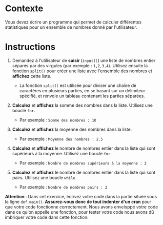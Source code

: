 # Contexte

Vous devez écrire un programme qui permet de calculer différentes statistiques pour un ensemble de nombres donné par l'utilisateur.

# Instructions  

1. Demandez à l'utilisateur de **saisir** (`input()`) une liste de nombres entier séparés par des virgules (par exemple : `1,2,3,4`). Utilisez ensuite la fonction `split()` pour créer une liste avec l'ensemble des nombres et **affichez** cette liste.
    * La fonction `split()` est utilisée pour diviser une chaîne de caractères en plusieurs parties, en se basant sur un délimiteur spécifié, et renvoie un tableau contenant les parties séparées.

2. **Calculez** et **affichez** la somme des nombres dans la liste. Utilisez une boucle `for`.
    * Par exemple : `Somme des nombres : 10`
3. **Calculez** et **affichez** la moyenne des nombres dans la liste.
    * Par exemple : `Moyenne des nombres : 2.5` 
4. **Calculez** et **affichez** le nombre de nombres entier dans la liste qui sont supérieurs à la moyenne. Utilisez une boucle `for`.
    * Par exemple : `Nombre de nombres supérieurs à la moyenne : 2` 
5. **Calculez** et **affichez** le nombre de nombres entier dans la liste qui sont pairs. Utilisez une boucle `while`.
    * Par exemple : `Nombre de nombres pairs : 2`  


**Attention** : Dans cet exercice, écrivez votre code dans la partie située sous la ligne `def main()`. **Assurez-vous donc de tout indenter d'un cran** pour que votre code fonctionne correctement. Nous avons enveloppé votre code dans ce qu'on appelle une fonction, pour tester votre code nous avons dû imbriquer votre code dans cette fonction.